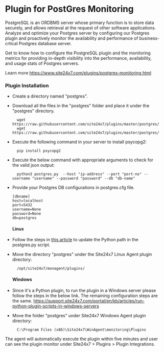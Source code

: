 Plugin for PostGres Monitoring
=============================

PostgreSQL is an ORDBMS server whose primary function is to store data securely, and allows retrieval at the request of other software applications. Analyze and optimize your Postgres server by configuring our Postgres plugin and proactively monitor the availability and performance of business-crtical Postgres database server.

Get to know how to configure the PostgreSQL plugin and the monitoring metrics for providing in-depth visibility into the performance, availability, and usage stats of Postgres servers.

Learn more https://www.site24x7.com/plugins/postgres-monitoring.html

### Plugin Installation  

- Create a directory named "postgres".
- Download all the files in the "postgres" folder and place it under the "postgres" directory.

		wget https://raw.githubusercontent.com/site24x7/plugins/master/postgres/postgres.py
		wget https://raw.githubusercontent.com/site24x7/plugins/master/postgres/postgres.cfg

- Execute the following command in your server to install psycopg2: 

		pip install psycopg2

- Execute the below command with appropriate arguments to check for the valid json output:

		python3 postgres.py  --host "ip-address" --port "port-no" --username "username" --password "password" --db "db-name"

- Provide your Postgres DB configurations in postgres.cfg file.

    ```
	[dbname]
    host=localhost
    port=5432
    username=None
    password=None
    db=postgres
    ```
    
  #### Linux

- Follow the steps in [this article](https://support.site24x7.com/portal/en/kb/articles/updating-python-path-in-a-plugin-script-for-linux-servers) to update the Python path in the postgres.py script.
- Move the directory "postgres" under the Site24x7 Linux Agent plugin directory: 

		/opt/site24x7/monagent/plugins/
  #### Windows 

- Since it's a Python plugin, to run the plugin in a Windows server please follow the steps in the below link. The remaining configuration steps are the same.
https://support.site24x7.com/portal/en/kb/articles/run-python-plugin-scripts-in-windows-servers

- Move the folder "postgres" under Site24x7 Windows Agent plugin directory: 

		C:\Program Files (x86)\Site24x7\WinAgent\monitoring\Plugins

The agent will automatically execute the plugin within five minutes and user can see the plugin monitor under Site24x7 > Plugins > Plugin Integrations.
